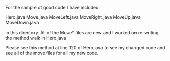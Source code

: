 For the sample of good code I have included:

Hero.java
Move.java
MoveLeft.java
MoveRight.java
MoveUp.java
MoveDown.java

in this directory. All of the Move* files are new
and I worked on re-writing the method walk
in Hero.java

Please see this method at line 120 of Hero.java to see
my changed code and see all of the move files for
all my new code.